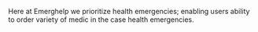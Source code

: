 Here at Emerghelp we prioritize health emergencies; enabling users ability to order variety of medic in the case health emergencies.